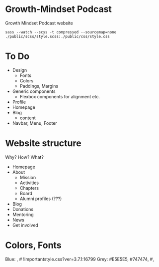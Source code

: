 Growth-Mindset Podcast
======================

Growth Mindset Podcast website

```shell
sass --watch --scss -t compressed --sourcemap=none ./public/scss/style.scss:./public/css/style.css
```


# To Do

* Design
	* Fonts
	* Colors
	* Paddings, Margins
* Generic components
	* Flexbox components for alignment etc.
* Profile
* Homepage
* Blog
	* content
* Navbar, Menu, Footer

# Website structure

Why? How? What?

* Homepage
* About
	* Mission
	* Activities
	* Chapters
	* Board
	* Alumni profiles (???)
* Blog
* Donations
* Mentoring
* News
* Get involved

# Colors, Fonts

Blue: , # !importantstyle.css?ver=3.7.1:16799
Grey: #E5E5E5, #747474, #, 






